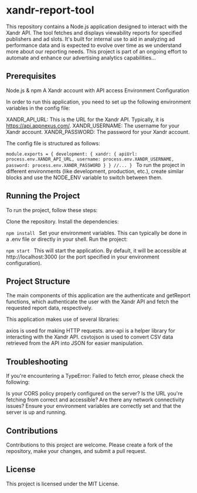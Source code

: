 # xandr-report-tool

This repository contains a Node.js application designed to interact with the Xandr API. The tool fetches and displays viewability reports for specified publishers and ad slots. It's built for internal use to aid in analyzing ad performance data and is expected to evolve over time as we understand more about our reporting needs. This project is part of an ongoing effort to automate and enhance our advertising analytics capabilities...

## Prerequisites

Node.js & npm
A Xandr account with API access
Environment Configuration

In order to run this application, you need to set up the following environment variables in the config file:

XANDR_API_URL: This is the URL for the Xandr API. Typically, it is https://api.appnexus.com/.
XANDR_USERNAME: The username for your Xandr account.
XANDR_PASSWORD: The password for your Xandr account.

The config file is structured as follows:

`module.exports = {
  development: {
    xandr: {
      apiUrl: process.env.XANDR_API_URL,
      username: process.env.XANDR_USERNAME,
      password: process.env.XANDR_PASSWORD
    }
  }
  //...
}
`
To run the project in different environments (like development, production, etc.), create similar blocks and use the NODE_ENV variable to switch between them.

## Running the Project

To run the project, follow these steps:

Clone the repository.
Install the dependencies:

`npm install
`
Set your environment variables. This can typically be done in a .env file or directly in your shell.
Run the project:

`npm start
`
This will start the application. By default, it will be accessible at http://localhost:3000 (or the port specified in your environment configuration).

## Project Structure

The main components of this application are the authenticate and getReport functions, which authenticate the user with the Xandr API and fetch the requested report data, respectively.

This application makes use of several libraries:

axios is used for making HTTP requests.
anx-api is a helper library for interacting with the Xandr API.
csvtojson is used to convert CSV data retrieved from the API into JSON for easier manipulation.

## Troubleshooting

If you're encountering a TypeError: Failed to fetch error, please check the following:

Is your CORS policy properly configured on the server?
Is the URL you're fetching from correct and accessible?
Are there any network connectivity issues?
Ensure your environment variables are correctly set and that the server is up and running.

## Contributions

Contributions to this project are welcome. Please create a fork of the repository, make your changes, and submit a pull request.

## License

This project is licensed under the MIT License.